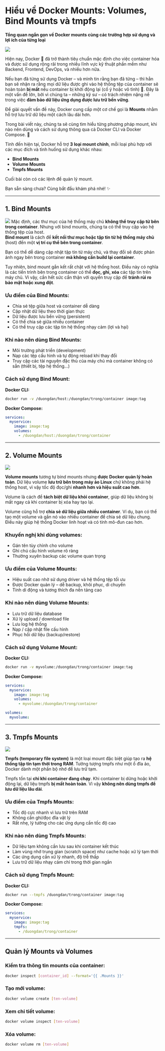 # Hiểu về Docker Mounts: Volumes, Bind Mounts và tmpfs  
**Tổng quan ngắn gọn về Docker mounts cùng các trường hợp sử dụng và lợi ích của từng loại**

![](https://img001.prntscr.com/file/img001/mfFczFQTSViYBsffX0pLdw.png)

Hiện nay, Docker 🐳 đã trở thành tiêu chuẩn mặc định cho việc container hóa và được sử dụng rộng rãi trong nhiều lĩnh vực kỹ thuật phần mềm như Backend, Frontend, DevOps, và nhiều hơn nữa.

Nếu bạn đã từng sử dụng Docker – và mình tin rằng bạn đã từng – thì hẳn bạn sẽ nhận ra rằng mọi dữ liệu được ghi vào hệ thống tệp của container sẽ hoàn toàn **bị mất** nếu container bị khởi động lại (cố ý hoặc vô tình) 🔄. Đây là một vấn đề lớn, bởi vì chúng ta – những kỹ sư – có trách nhiệm nặng nề trong việc **đảm bảo dữ liệu ứng dụng được lưu trữ bền vững**.

Để giải quyết vấn đề này, Docker cung cấp một cơ chế gọi là **Mounts** nhằm hỗ trợ lưu trữ dữ liệu một cách lâu dài hơn.

Trong bài viết này, chúng ta sẽ cùng tìm hiểu từng phương pháp mount, khi nào nên dùng và cách sử dụng thông qua cả Docker CLI và Docker Compose. 🚀

Tính đến hiện tại, Docker hỗ trợ **3 loại mount chính**, mỗi loại phù hợp với các mục đích và tình huống sử dụng khác nhau:

- **Bind Mounts**
- **Volume Mounts**
- **Tmpfs Mounts**

Cuối bài còn có các lệnh để quản lý mount.  

Bạn sẵn sàng chưa? Cùng bắt đầu khám phá nhé! ✨

---

## 1. **Bind Mounts**
![](https://img001.prntscr.com/file/img001/Rg3MEvGFRUybRTBqLXJOYw.png)
Mặc định, các thư mục của hệ thống máy chủ **không thể truy cập từ bên trong container**. Nhưng với bind mounts, chúng ta có thể truy cập vào hệ thống tệp của host.  
**Bind mount** là cách để **kết nối thư mục hoặc tập tin từ hệ thống máy chủ** (host) đến một **vị trí cụ thể bên trong container**.

Bạn có thể dễ dàng cập nhật tập tin từ máy chủ, và thay đổi sẽ được phản ánh ngay bên trong container **mà không cần build lại container**.

Tuy nhiên, bind mount gắn kết rất chặt với hệ thống host. Điều này có nghĩa là các tiến trình bên trong container có thể **đọc, ghi, xóa** các tập tin trên máy chủ. Vì vậy, cần hết sức cẩn thận với quyền truy cập để **tránh rủi ro bảo mật hoặc xung đột**.

###  Ưu điểm của Bind Mounts:

- Chia sẻ tệp giữa host và container dễ dàng
- Cập nhật dữ liệu theo thời gian thực
- Dữ liệu được lưu bền vững (persistent)
- Có thể chia sẻ giữa nhiều container
- Có thể truy cập các tập tin hệ thống nhạy cảm (lợi và hại)

###  Khi nào nên dùng Bind Mounts:

- Môi trường phát triển (development)
- Nạp các tệp cấu hình và tự động reload khi thay đổi
- Truy cập các tài nguyên đặc thù của máy chủ mà container không có sẵn (thiết bị, tệp hệ thống...)

###  Cách sử dụng Bind Mount:

**Docker CLI:**
```bash
docker run -v /duongdan/host:/duongdan/trong/container image:tag
```

**Docker Compose:**
```yaml
services:
  myservice:
    image: image:tag
    volumes:
      - /duongdan/host:/duongdan/trong/container
```

---

## 2. **Volume Mounts**
![](https://img001.prntscr.com/file/img001/LNhmrFIuRHWo9katuTRLew.png)

**Volume mounts** tương tự bind mounts nhưng **được Docker quản lý hoàn toàn**. Dữ liệu volume **lưu trữ bên trong máy ảo Linux** chứ không phải hệ thống host, vì vậy tốc độ đọc/ghi **nhanh hơn và hiệu suất cao hơn**.

Volume là cách để **tách biệt dữ liệu khỏi container**, giúp dữ liệu không bị mất ngay cả khi container bị xóa hay tạo lại.

Volume cũng hỗ trợ **chia sẻ dữ liệu giữa nhiều container**. Ví dụ, bạn có thể tạo một volume và gắn nó vào nhiều container để chia sẻ dữ liệu chung. Điều này giúp hệ thống Docker linh hoạt và có tính mô-đun cao hơn.

###  Khuyến nghị khi dùng volumes:

- Gán tên tùy chỉnh cho volume
- Ghi chú cấu hình volume rõ ràng
- Thường xuyên backup các volume quan trọng

###  Ưu điểm của Volume Mounts:

- Hiệu suất cao nhờ sử dụng driver và hệ thống tệp tối ưu
- Được Docker quản lý – dễ backup, khôi phục, di chuyển
- Tính di động và tương thích đa nền tảng cao

###  Khi nào nên dùng Volume Mounts:

- Lưu trữ dữ liệu database
- Xử lý upload / download file
- Lưu log hệ thống
- Nạp / cập nhật file cấu hình
- Phục hồi dữ liệu (backup/restore)

###  Cách sử dụng Volume Mount:

**Docker CLI:**
```bash
docker run -v myvolume:/duongdan/trong/container image:tag
```

**Docker Compose:**
```yaml
services:
  myservice:
    image: image:tag
    volumes:
      - myvolume:/duongdan/trong/container

volumes:
  myvolume:
```

---

## 3. **Tmpfs Mounts**
![](https://img001.prntscr.com/file/img001/b9QU5e4-Q463qXirIgduQg.png)

**Tmpfs (temporary file system)** là một loại mount đặc biệt giúp tạo ra **hệ thống tập tin tạm thời trong RAM**. Tưởng tượng tmpfs như một ổ đĩa ảo, Docker dành một phần bộ nhớ để lưu trữ tạm.

Tmpfs tồn tại **chỉ khi container đang chạy**. Khi container bị dừng hoặc khởi động lại, dữ liệu tmpfs **bị mất hoàn toàn**. Vì vậy **không nên dùng tmpfs để lưu dữ liệu lâu dài**.

### Ưu điểm của Tmpfs Mounts:

- Tốc độ cực nhanh vì lưu trữ trên RAM
- Không cần ghi/đọc đĩa vật lý
- Rất nhẹ, lý tưởng cho các ứng dụng cần tốc độ cao

###  Khi nào nên dùng Tmpfs Mounts:

- Dữ liệu tạm không cần lưu sau khi container kết thúc
- Làm vùng nhớ trung gian (scratch space) như cache hoặc xử lý tạm thời
- Các ứng dụng cần xử lý nhanh, độ trễ thấp
- Lưu trữ dữ liệu nhạy cảm chỉ trong thời gian ngắn

###  Cách sử dụng Tmpfs Mount:

**Docker CLI:**
```bash
docker run --tmpfs /duongdan/trong/container image:tag
```

**Docker Compose:**
```yaml
services:
  myservice:
    image: image:tag
    tmpfs:
      - /duongdan/trong/container
```

---

##  Quản lý Mounts và Volumes

###  Kiểm tra thông tin mounts của container:
```bash
docker inspect [container_id] --format='{{ .Mounts }}'
```

### Tạo mới volume:
```bash
docker volume create [ten-volume]
```

###  Xem chi tiết volume:
```bash
docker volume inspect [ten-volume]
```

###  Xóa volume:
```bash
docker volume rm [ten-volume]
```
